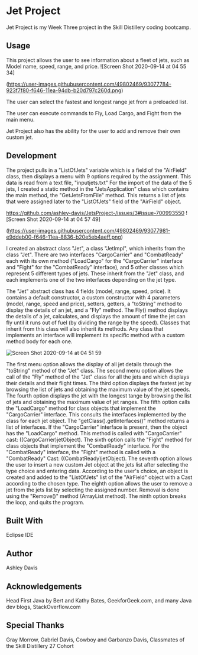 <h1>Jet Project</h2>
Jet Project is my Week Three project in the Skill Distillery coding bootcamp.

<h2>Usage</h2>
This project allows the user to see information about a fleet of jets, such as Model name, speed, range, and price.
![Screen Shot 2020-09-14 at 04 55 34]

(https://user-images.githubusercontent.com/49802469/93077784-923f7f80-f646-11ea-94db-b20d797c260d.png)

The user can select the fastest and longest range jet from a preloaded list.

The user can execute commands to Fly, Load Cargo, and Fight from the main menu.

Jet Project also has the ability for the user to add and remove their own custom jet.

<h2>Development</h2>
The project pulls in a "ListOfJets" variable which is a field of the "AirField" class, then displays a menu with 9 options required by the assignment.
This data is read from a text file, "inputjets.txt"
For the import of the data of the 5 jets, I created a static method in the "JetsApplication" class which contains the main method,
the "GetJetsFromFile" method. This returns a list of jets that were assigned later to the "ListOfJets" field of the "AirField" object.

https://github.com/ashley-davis/JetsProject-/issues/3#issue-700993550
![Screen Shot 2020-09-14 at 04 57 49]

(https://user-images.githubusercontent.com/49802469/93077981-e9ddeb00-f646-11ea-8836-b20e5eb4aeff.png)

I created an abstract class "Jet", a class "JetImpl", which inherits from the class "Jet".
There are two interfaces "CargoCarrier" and "CombatReady" each with its own method ("LoadCargo" for the "CargoCarrier" interface and "Fight" for the "CombatReady" interface), and 5 other classes which represent 5 different types of jets. These inherit from the "Jet" class, and each implements one of the two interfaces depending on the jet type.

The "Jet" abstract class has 4 fields (model, range, speed, price). It contains a default constructor, a custom constructor with 4 parameters (model, range, speed and price), setters, getters, a "toString" method to display the details of an jet, and a "Fly" method. The Fly() method displays the details of a jet, calculates, and displays the amount of time the jet can fly until it runs out of fuel (by dividing the range by the speed). 
Classes that inherit from this class will also inherit its methods.
Any class that implements an interface will implement its specific method with a custom method body for each one.

![Screen Shot 2020-09-14 at 04 51 59](https://user-images.githubusercontent.com/49802469/93077531-2826da80-f646-11ea-91fb-7ca5f8a09fe6.png)

The first menu option allows the display of all jet details through the "toString" method of the "Jet" class.
The second menu option allows the call of the "Fly" method of the "Jet" class for all the jets and which displays their details and their flight times.
The third option displays the fastest jet by browsing the list of jets and obtaining the maximum value of the jet speeds.
The fourth option displays the jet with the longest tange by browsing the list of jets and obtaining the maximum value of jet ranges.
The fifth option calls the "LoadCargo" method for class objects that implement the "CargoCarrier" interface.
This consults the interfaces implemented by the class for each jet object. The "getClass().getInterfaces()" method returns a list of interfaces.
If the "CargoCarrier" interface is present, then the object has the "LoadCargo" method. This method is called with "CargoCarrier" cast: ((CargoCarrier)jetObject).
The sixth option calls the "Fight" method for class objects that implement the "CombatReady" interface.
For the "CombatReady" interface, the "Fight" method is called with a "CombatReady" Cast: ((CombatReady)jetObject).
The seventh option allows the user to insert a new custom Jet object at the jets list after selecting the type choice and entering data.
According to the user's choice, an object is created and added to the "ListOfJets" list of the "AirField" object with a Cast according to the chosen type.
The eighth option allows the user to remove a jet from the jets list by selecting the assigned number. Removal is done using the "Remove()" method (ArrayList method).
The ninth option breaks the loop, and quits the program.

<h2>Built With</h2>
Eclipse IDE

<h2>Author</h2>
Ashley Davis

<h2>Acknowledgements</h2>
Head First Java by Bert and Kathy Bates,
GeekforGeek.com, and many Java dev blogs,
StackOverflow.com

<h2>Special Thanks</h2>
Gray Morrow,
Gabriel Davis,
Cowboy and Garbanzo Davis,
Classmates of the Skill Distillery 27 Cohort

